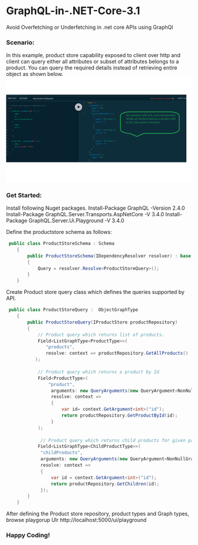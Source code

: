 # GraphQL-in-.NET-Core-3.1
Avoid Overfetching or Underfetching in .net core APIs using GraphQl

### Scenario:
In this example, product store capability exposed to client over http and client can query either all attributes or subset of attributes belongs to a product. You can query the required details instead of retrieving entire object as shown below.![alt text](https://github.com/srikarG81/GraphQL-in-.NET-Core-3.1/blob/master/UIGraphQl.png "GraphQL query")

### Get Started:
Install following Nuget packages.
<Enter>
Install-Package GraphQL -Version 2.4.0
Install-Package GraphQL.Server.Transports.AspNetCore -V 3.4.0
Install-Package GraphQL.Server.Ui.Playground  -V 3.4.0

Define the productstore schema as follows:
``` C#
 public class ProductStoreSchema : Schema
    {
        public ProductStoreSchema(IDependencyResolver resolver) : base(resolver)
        {
            Query = resolver.Resolve<ProductStoreQuery>();
        }
    }
````
<Enter>
 
Create Product store query class which defines the queries supported by API.
``` c#
 public class ProductStoreQuery :  ObjectGraphType
    {
        public ProductStoreQuery(IProductStore productRepository)
        {
            // Product query which returns list of products.
            Field<ListGraphType<ProductType>>(
               "products",
               resolve: context => productRepository.GetAllProducts()
           );

            // Product query which returns a product by Id
            Field<ProductType>(
                "product",
                 arguments: new QueryArguments(new QueryArgument<NonNullGraphType<IdGraphType>> { Name = "Id", Description = "Product Id" }),
                 resolve: context =>
                 { 
                     var id= context.GetArgument<int>("id");
                     return productRepository.GetProductById(id);
                 }
            );

             // Product query which returns child products for given parent product id
            Field<ListGraphType<ChildProductType>>(
             "childProducts",
             arguments: new QueryArguments(new QueryArgument<NonNullGraphType<IdGraphType>> { Name = "Id" }),
             resolve: context =>
             {
                 var id = context.GetArgument<int>("id");
                 return productRepository.GetChildren(id);
             });
        }
    }
```

After defining the Product store repository, product types and Graph types, browse playgorup Ulr
<Enter>
 http://localhost:5000/ui/playground
 
 ### Happy Coding!
